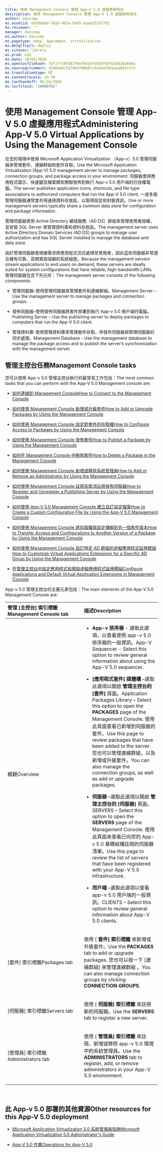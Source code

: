 ```yaml
---
title: 使用 Management Console 管理 App-V 5.0 虛擬應用程式
description: 使用 Management Console 管理 App-V 5.0 虛擬應用程式
author: dansimp
ms.assetid: e9280dbd-782b-493a-b495-daab25247795
ms.reviewer: ''
manager: dansimp
ms.author: dansimp
ms.pagetype: mdop, appcompat, virtualization
ms.mktglfcycl: deploy
ms.sitesec: library
ms.prod: w10
ms.date: 10/03/2016
ms.openlocfilehash: 7a71f7c0fd82f8ef9d1efd5b978591b6838a648a
ms.sourcegitcommit: 354664bc527d93f80687cd2eba70d1eea024c7c3
ms.translationtype: MT
ms.contentlocale: zh-TW
ms.lasthandoff: 06/26/2020
ms.locfileid: "10800701"
---
```

# <span data-ttu-id="57716-103">使用 Management Console 管理 App-V 5.0 虛擬應用程式</span><span class="sxs-lookup"><span data-stu-id="57716-103">Administering App-V 5.0 Virtual Applications by Using the Management Console</span></span>


<span data-ttu-id="57716-104">在您的環境中使用 Microsoft Application Virtualization （App-v）5.0 管理伺服器來管理套件、連線群組和套件存取。</span><span class="sxs-lookup"><span data-stu-id="57716-104">Use the Microsoft Application Virtualization (App-V) 5.0 management server to manage packages, connection groups, and package access in your environment.</span></span> <span data-ttu-id="57716-105">伺服器會將應用程式圖示、快速鍵及檔案類型關聯發佈到執行 App-v 5.0 用戶端的已授權電腦。</span><span class="sxs-lookup"><span data-stu-id="57716-105">The server publishes application icons, shortcuts, and file type associations to authorized computers that run the App-V 5.0 client.</span></span> <span data-ttu-id="57716-106">一或多個管理伺服器通常會共用通用資料存放區，以取得設定和封裝資訊。</span><span class="sxs-lookup"><span data-stu-id="57716-106">One or more management servers typically share a common data store for configuration and package information.</span></span>

<span data-ttu-id="57716-107">管理伺服器使用 Active Directory 網域服務（AD DS）群組來管理使用者授權，並安裝 SQL Server 來管理資料庫和資料存放區。</span><span class="sxs-lookup"><span data-stu-id="57716-107">The management server uses Active Directory Domain Services (AD DS) groups to manage user authorization and has SQL Server installed to manage the database and data store.</span></span>

<span data-ttu-id="57716-108">由於管理伺服器會根據需求將應用程式流式處理至使用者，因此這些伺服器非常適合擁有可靠、高頻寬局域網的系統組態。</span><span class="sxs-lookup"><span data-stu-id="57716-108">Because the management servers stream applications to end users on demand, these servers are ideally suited for system configurations that have reliable, high-bandwidth LANs.</span></span> <span data-ttu-id="57716-109">管理伺服器包含下列元件：</span><span class="sxs-lookup"><span data-stu-id="57716-109">The management server consists of the following components:</span></span>

-   <span data-ttu-id="57716-110">管理伺服器–使用管理伺服器來管理套件和連線群組。</span><span class="sxs-lookup"><span data-stu-id="57716-110">Management Server – Use the management server to manage packages and connection groups.</span></span>

-   <span data-ttu-id="57716-111">發佈伺服器–使用發佈伺服器將套件部署到執行 App-v 5.0 用戶端的電腦。</span><span class="sxs-lookup"><span data-stu-id="57716-111">Publishing Server – Use the publishing server to deploy packages to computers that run the App-V 5.0 client.</span></span>

-   <span data-ttu-id="57716-112">管理資料庫-使用管理資料庫來管理套件存取，併發布伺服器與管理伺服器的同步處理。</span><span class="sxs-lookup"><span data-stu-id="57716-112">Management Database - Use the management database to manage the package access and to publish the server’s synchronization with the management server.</span></span>

## <span data-ttu-id="57716-113">管理主控台任務</span><span class="sxs-lookup"><span data-stu-id="57716-113">Management Console tasks</span></span>


<span data-ttu-id="57716-114">您可以使用 App-v 5.0 管理主控台執行的最常見工作包括：</span><span class="sxs-lookup"><span data-stu-id="57716-114">The most common tasks that you can perform with the App-V 5.0 Management console are:</span></span>

-   [<span data-ttu-id="57716-115">如何連線到 Management Console</span><span class="sxs-lookup"><span data-stu-id="57716-115">How to Connect to the Management Console</span></span>](how-to-connect-to-the-management-console-beta.md)

-   [<span data-ttu-id="57716-116">如何使用 Management Console 新增或升級套件</span><span class="sxs-lookup"><span data-stu-id="57716-116">How to Add or Upgrade Packages by Using the Management Console</span></span>](how-to-add-or-upgrade-packages-by-using-the-management-console-beta-gb18030.md)

-   [<span data-ttu-id="57716-117">如何使用 Management Console 設定對套件的存取權</span><span class="sxs-lookup"><span data-stu-id="57716-117">How to Configure Access to Packages by Using the Management Console</span></span>](how-to-configure-access-to-packages-by-using-the-management-console-50.md)

-   [<span data-ttu-id="57716-118">如何使用 Management Console 發佈套件</span><span class="sxs-lookup"><span data-stu-id="57716-118">How to Publish a Package by Using the Management Console</span></span>](how-to-publish-a-package-by-using-the-management-console-50.md)

-   [<span data-ttu-id="57716-119">如何在 Management Console 中刪除套件</span><span class="sxs-lookup"><span data-stu-id="57716-119">How to Delete a Package in the Management Console</span></span>](how-to-delete-a-package-in-the-management-console-beta.md)

-   [<span data-ttu-id="57716-120">如何使用 Management Console 新增或移除系統管理員</span><span class="sxs-lookup"><span data-stu-id="57716-120">How to Add or Remove an Administrator by Using the Management Console</span></span>](how-to-add-or-remove-an-administrator-by-using-the-management-console.md)

-   [<span data-ttu-id="57716-121">如何使用 Management Console 註冊及取消註冊發佈伺服器</span><span class="sxs-lookup"><span data-stu-id="57716-121">How to Register and Unregister a Publishing Server by Using the Management Console</span></span>](how-to-register-and-unregister-a-publishing-server-by-using-the-management-console.md)

-   [<span data-ttu-id="57716-122">如何使用 App-V 5.0 Management Console 建立自訂設定檔案</span><span class="sxs-lookup"><span data-stu-id="57716-122">How to Create a Custom Configuration File by Using the App-V 5.0 Management Console</span></span>](how-to-create-a-custom-configuration-file-by-using-the-app-v-50-management-console.md)

-   [<span data-ttu-id="57716-123">如何使用 Management Console 將存取權與設定傳輸到另一個套件版本</span><span class="sxs-lookup"><span data-stu-id="57716-123">How to Transfer Access and Configurations to Another Version of a Package by Using the Management Console</span></span>](how-to-transfer-access-and-configurations-to-another-version-of-a-package-by-using-the-management-console.md)

-   [<span data-ttu-id="57716-124">如何使用 Management Console 自訂特定 AD 群組的虛擬應用程式延伸模組</span><span class="sxs-lookup"><span data-stu-id="57716-124">How to Customize Virtual Applications Extensions for a Specific AD Group by Using the Management Console</span></span>](how-to-customize-virtual-applications-extensions-for-a-specific-ad-group-by-using-the-management-console.md)

-   [<span data-ttu-id="57716-125">在管理主控台中設定應用程式和預設虛擬應用程式延伸模組</span><span class="sxs-lookup"><span data-stu-id="57716-125">Configure Applications and Default Virtual Application Extensions in Management Console</span></span>](configure-applications-and-default-virtual-application-extensions-in-management-console.md)

<span data-ttu-id="57716-126">App-v 5.0 管理主控台的主要元素包括：</span><span class="sxs-lookup"><span data-stu-id="57716-126">The main elements of the App-V 5.0 Management Console are:</span></span>

<table>
<colgroup>
<col width="50%" />
<col width="50%" />
</colgroup>
<thead>
<tr class="header">
<th align="left"><span data-ttu-id="57716-127">管理 [主控台] 索引標籤</span><span class="sxs-lookup"><span data-stu-id="57716-127">Management Console tab</span></span></th>
<th align="left"><span data-ttu-id="57716-128">描述</span><span class="sxs-lookup"><span data-stu-id="57716-128">Description</span></span></th>
</tr>
</thead>
<tbody>
<tr class="odd">
<td align="left"><p><span data-ttu-id="57716-129">概觀</span><span class="sxs-lookup"><span data-stu-id="57716-129">Overview</span></span></p></td>
<td align="left"><p></p>
<ul>
<li><p><strong><span data-ttu-id="57716-130">App-v 排序器 </strong> - 選取此選項，以查看使用 app-v 5.0 排序器的一般資訊。</span><span class="sxs-lookup"><span data-stu-id="57716-130">App-V Sequencer</strong> - Select this option to review general information about using the App-V 5.0 sequencer.</span></span></p></li>
<li><p><strong><span data-ttu-id="57716-131">[應用程式套件] 媒體櫃 </strong> –選取此選項以開啟 <strong> 管理主控台的 [套件] </strong> 頁面。</span><span class="sxs-lookup"><span data-stu-id="57716-131">Application Packages Library</strong> – Select this option to open the <strong>PACKAGES</strong> page of the Management Console.</span></span> <span data-ttu-id="57716-132">使用此頁面查看已新增到伺服器的套件。</span><span class="sxs-lookup"><span data-stu-id="57716-132">Use this page to review packages that have been added to the server.</span></span> <span data-ttu-id="57716-133">您也可以管理連線群組，以及新增或升級套件。</span><span class="sxs-lookup"><span data-stu-id="57716-133">You can also manage the connection groups, as well as add or upgrade packages.</span></span></p></li>
<li><p><strong><span data-ttu-id="57716-134">伺服器 </strong> –選取此選項以開啟 <strong> 管理主控台的 [伺服器] </strong> 頁面。</span><span class="sxs-lookup"><span data-stu-id="57716-134">SERVERS</strong> – Select this option to open the <strong>SERVERS</strong> page of the Management Console.</span></span> <span data-ttu-id="57716-135">使用此頁面來查看已向您的 App-v 5.0 基礎結構註冊的伺服器清單。</span><span class="sxs-lookup"><span data-stu-id="57716-135">Use this page to review the list of servers that have been registered with your App-V 5.0 infrastructure.</span></span></p></li>
<li><p><strong><span data-ttu-id="57716-136">用戶端 </strong> –選取此選項以查看 app-v 5.0 用戶端的一般資訊。</span><span class="sxs-lookup"><span data-stu-id="57716-136">CLIENTS</strong> – Select this option to review general information about App-V 5.0 clients.</span></span></p></li>
</ul></td>
</tr>
<tr class="even">
<td align="left"><p><span data-ttu-id="57716-137">[套件] 索引標籤</span><span class="sxs-lookup"><span data-stu-id="57716-137">Packages tab</span></span></p></td>
<td align="left"><p><span data-ttu-id="57716-138">使用 [ <strong> 套件] 索引標籤 </strong> 來新增或升級套件。</span><span class="sxs-lookup"><span data-stu-id="57716-138">Use the <strong>PACKAGES</strong> tab to add or upgrade packages.</span></span> <span data-ttu-id="57716-139">您也可以按一下 [連線群組] 來管理連線群組 <strong> </strong> 。</span><span class="sxs-lookup"><span data-stu-id="57716-139">You can also manage connection groups by clicking <strong>CONNECTION GROUPS</strong>.</span></span></p></td>
</tr>
<tr class="odd">
<td align="left"><p><span data-ttu-id="57716-140">[伺服器] 索引標籤</span><span class="sxs-lookup"><span data-stu-id="57716-140">Servers tab</span></span></p></td>
<td align="left"><p><span data-ttu-id="57716-141">使用 [ <strong> 伺服器] 索引標籤 </strong> 來註冊新的伺服器。</span><span class="sxs-lookup"><span data-stu-id="57716-141">Use the <strong>SERVERS</strong> tab to register a new server.</span></span></p></td>
</tr>
<tr class="even">
<td align="left"><p><span data-ttu-id="57716-142">[管理員] 索引標籤</span><span class="sxs-lookup"><span data-stu-id="57716-142">Administrators tab</span></span></p></td>
<td align="left"><p><span data-ttu-id="57716-143">使用 [ <strong> 管理員] 索引標籤 </strong> 來註冊、新增或移除 app-v 5.0 環境中的系統管理員。</span><span class="sxs-lookup"><span data-stu-id="57716-143">Use the <strong>ADMINISTRATORS</strong> tab to register, add, or remove administrators in your App-V 5.0 environment.</span></span></p></td>
</tr>
</tbody>
</table>

 






## <a href="" id="other-resources-for-this-app-v-5-0-deployment-"></a><span data-ttu-id="57716-144">此 App-v 5.0 部署的其他資源</span><span class="sxs-lookup"><span data-stu-id="57716-144">Other resources for this App-V 5.0 deployment</span></span>


-   [<span data-ttu-id="57716-145">Microsoft Application Virtualization 5.0 系統管理員指南</span><span class="sxs-lookup"><span data-stu-id="57716-145">Microsoft Application Virtualization 5.0 Administrator's Guide</span></span>](microsoft-application-virtualization-50-administrators-guide.md)

-   [<span data-ttu-id="57716-146">App-V 5.0 作業</span><span class="sxs-lookup"><span data-stu-id="57716-146">Operations for App-V 5.0</span></span>](operations-for-app-v-50.md)

 

 





